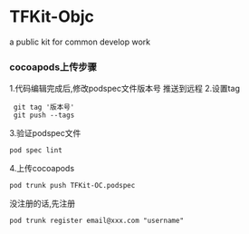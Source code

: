 # TFKit-Objc
a public kit for common develop work

### cocoapods上传步骤
1.代码编辑完成后,修改podspec文件版本号 推送到远程
2.设置tag
```
 git tag '版本号'
 git push --tags
```
3.验证podspec文件
```
pod spec lint
```
4.上传cocoapods
```
pod trunk push TFKit-OC.podspec

```
没注册的话,先注册
```
pod trunk register email@xxx.com "username"
```
